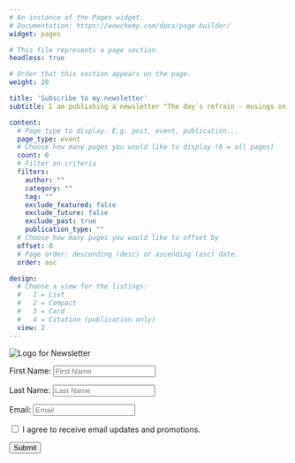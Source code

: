 ```yaml
---
# An instance of the Pages widget.
# Documentation: https://wowchemy.com/docs/page-builder/
widget: pages

# This file represents a page section.
headless: true

# Order that this section appears on the page.
weight: 20

title: 'Subscribe to my newsletter'
subtitle: I am publishing a newsletter "The day´s refrain - musings on digital education" every 3 - 4 weeks. You can subscribe here.

content:
  # Page type to display. E.g. post, event, publication...
  page_type: event
  # Choose how many pages you would like to display (0 = all pages)
  count: 0
  # Filter on criteria
  filters:
    author: ""
    category: ""
    tag: ""
    exclude_featured: false
    exclude_future: false
    exclude_past: true
    publication_type: ""
  # Choose how many pages you would like to offset by
  offset: 0
  # Page order: descending (desc) or ascending (asc) date.
  order: asc

design:
  # Choose a view for the listings:
  #   1 = List
  #   2 = Compact
  #   3 = Card
  #   4 = Citation (publication only)
  view: 2
---
```

![Logo for Newsletter](./uploads/logonl.png)

<form method="post" action="https://sendfox.com/form/1dr8zj/m2q2v6" class="sendfox-form" id="m2q2v6" data-async="true" data-recaptcha="true">
<p><label for="sendfox_form_name">First Name:  </label><input type="text" id="sendfox_form_name" placeholder="First Name" name="first_name" required /></p>
<p><label for="sendfox_form_last_name">Last Name:  </label><input type="text" id="sendfox_form_last_name" placeholder="Last Name" name="last_name" required /></p>
<p><label for="sendfox_form_email">Email:  </label><input type="email" id="sendfox_form_email" placeholder="Email" name="email" required /></p>
<p><label><input type="checkbox" name="gdpr" value="1" required /> I agree to receive email updates and promotions.</label></p>
<!-- no botz please -->
<div style="position: absolute; left: -5000px;" aria-hidden="true"><input type="text" name="a_password" tabindex="-1" value="" autocomplete="off" /></div>
<p><button type="submit">Submit</button></p>
</form>
<script src="https://sendfox.com/js/form.js"></script>